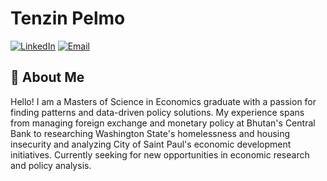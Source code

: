 # Tenzin Pelmo

[![LinkedIn](https://img.shields.io/badge/LinkedIn-Connect-blue)](https://www.linkedin.com/in/tenzinpelmo/)
[![Email](https://img.shields.io/badge/Email-Contact-red)](mailto:tenzin.pelmo@wsu.edu)

## 👋 About Me

Hello! I am a Masters of Science in Economics graduate with a passion for finding patterns and data-driven policy solutions. My experience spans from managing foreign exchange and monetary policy at Bhutan's Central Bank to researching Washington State's homelessness and housing insecurity and analyzing City of Saint Paul's economic development initiatives. Currently seeking for new opportunities in economic research and policy analysis.
